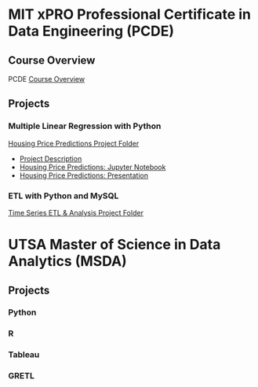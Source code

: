 # MIT xPRO Professional Certificate in Data Engineering (PCDE)

## Course Overview

PCDE <a href="https://github.com/LaineGH6042/PCDE/blob/main/README.md">Course Overview</a>

## Projects

### Multiple Linear Regression with Python

<a href="https://github.com/LaineGH6042/PCDE/tree/main/PythonLinearRegression">Housing Price Predictions Project Folder</a>  
* <a href="https://github.com/LaineGH6042/PCDE/blob/main/PythonLinearRegression/ProjectDescription">Project Description</a>  
* <a href="https://github.com/LaineGH6042/PCDE/blob/main/PythonLinearRegression/pcdeProject1_HousingPricePredictions.ipynb">Housing Price Predictions: Jupyter Notebook</a>  
* <a href="https://github.com/LaineGH6042/PCDE/blob/main/PythonLinearRegression/pcdeProject1_HousingPricePresentation.pptx">Housing Price Predictions: Presentation</a>  

### ETL with Python and MySQL

<a href="">Time Series ETL & Analysis Project Folder</a>


# UTSA Master of Science in Data Analytics (MSDA)

## Projects

### Python

### R

### Tableau

### GRETL

